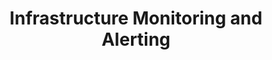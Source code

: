 ---
title: Infrastructure Monitoring and Alerting
sidebar_position: 1
tags: [Infrastructure Automation, Infrastructure Monitoring and Alerting]
---
